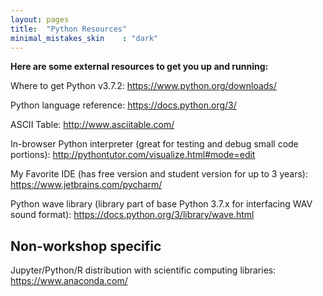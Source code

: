 ```yaml
---
layout: pages
title:  "Python Resources"
minimal_mistakes_skin    : "dark"
---
```


<b>Here are some external resources to get you up and running:</b>

Where to get Python v3.7.2: <a href="https://www.python.org/downloads/">https://www.python.org/downloads/</a>

Python language reference: <a href="https://docs.python.org/3/">https://docs.python.org/3/</a>

ASCII Table: <a href="http://www.asciitable.com/">http://www.asciitable.com/</a>

In-browser Python interpreter (great for testing and debug small code portions): <a href="http://pythontutor.com/visualize.html#mode=edit">http://pythontutor.com/visualize.html#mode=edit</a>

My Favorite IDE (has free version and student version for up to 3 years): <a href="https://www.jetbrains.com/pycharm/">https://www.jetbrains.com/pycharm/</a>

Python wave library (library part of base Python 3.7.x for interfacing WAV sound format): <a href="https://docs.python.org/3/library/wave.html">https://docs.python.org/3/library/wave.html</a>

## Non-workshop specific ##

Jupyter/Python/R distribution with scientific computing libraries: <a href="https://www.anaconda.com/">https://www.anaconda.com/</a>
